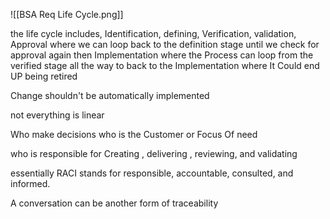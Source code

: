 
![[BSA Req Life Cycle.png]]


the life cycle includes, Identification, defining, Verification, validation, Approval where we can loop back to the definition stage until we check for approval again then Implementation where the Process can loop from the verified stage all the way to back to the Implementation where It Could end UP being retired  
  
Change shouldn't be automatically implemented  
  
  
not everything is linear  
  
  
Who make decisions who is the Customer or Focus Of need  
  
who is responsible for Creating , delivering , reviewing, and validating  
  
essentially RACI stands for responsible, accountable, consulted, and informed.  
  
A conversation can be another form of traceability